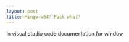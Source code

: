 ```yaml
---
layout: post
title: Mingw-w64? Fuck what?
---
```

In visual studio code documentation for window
<!--stackedit_data:
eyJoaXN0b3J5IjpbMjA0OTMxMzQ3Nl19
-->